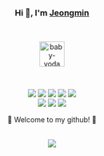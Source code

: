 <div align="center">
    <h3>Hi 👋, I'm <a href="https://www.notion.so/694c85dc45ce4116973046bb934e2671?v=958ab043a18440cebc46e57338d2c675">Jeongmin</a></h3>
    <br/>
    <p align="center">
        <a href="https://longtao.fun">
            <img alt="baby-yoda" src="https://github.com/user-attachments/assets/2de420e5-9fbd-4781-9e77-68fa3420a36b" width="50"/>
        </a>
    </p>
    <br/>
    <p align="center">
       <img src="https://img.shields.io/badge/TypeScript-3178C6?style=flat-square&logo=TypeScript&logoColor=white"/>
       <img src="https://img.shields.io/badge/React-61DAFB?style=flat-square&logo=React&logoColor=black"/>    
       <img src="https://img.shields.io/badge/React Native-61DAFB?style=flat-square&logo=react&logoColor=black"/>
       <img src="https://img.shields.io/badge/Next.js-000000?style=flat-square&logo=next.js&logoColor=white" />
       <img src="https://img.shields.io/badge/AWS-232F3E?style=flat-square&logo=amazonwebservices&logoColor=white"/>
        <br/>
       <img src="https://img.shields.io/badge/StyledComponents-DB7093?style=flat-square&logo=StyledComponents&logoColor=white" />
       <img src="https://img.shields.io/badge/TailwindCSS-06B6D4?style=flat-square&logo=TailwindCSS&logoColor=white" />
       <img src="https://img.shields.io/badge/ReactQuery-FF4154?style=flat-square&logo=reactquery&logoColor=white" />
       <br/>
    </p>
    <p>🌟  Welcome to my github! 🌟</p>
    <br/>
    <img src="https://github-readme-stats.vercel.app/api?username=oris8&hide=stars,contribs&show_icons=true&count_private=true" />
<!--     <a href="https://solved.ac/oris8"><img align="right" src="http://mazassumnida.wtf/api/v2/generate_badge?boj=oris8&theme=dark"/></a> -->
    <br/>
    <br/>
<!--     <a href="https://oris9.tistory.com/"><img src="https://img.shields.io/badge/Blog-E5511E?style=badge&logo=Tistory&logoColor=white"/></a> -->
</div>
